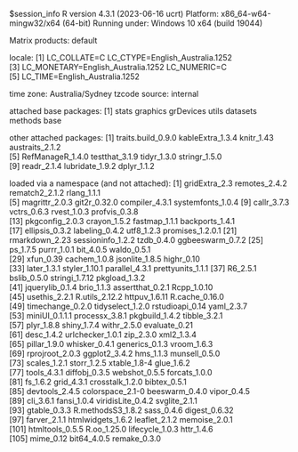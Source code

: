 $session_info
R version 4.3.1 (2023-06-16 ucrt)
Platform: x86_64-w64-mingw32/x64 (64-bit)
Running under: Windows 10 x64 (build 19044)

Matrix products: default


locale:
[1] LC_COLLATE=C                       LC_CTYPE=English_Australia.1252   
[3] LC_MONETARY=English_Australia.1252 LC_NUMERIC=C                      
[5] LC_TIME=English_Australia.1252    

time zone: Australia/Sydney
tzcode source: internal

attached base packages:
[1] stats     graphics  grDevices utils     datasets  methods   base     

other attached packages:
 [1] traits.build_0.9.0 kableExtra_1.3.4   knitr_1.43         austraits_2.1.2   
 [5] RefManageR_1.4.0   testthat_3.1.9     tidyr_1.3.0        stringr_1.5.0     
 [9] readr_2.1.4        lubridate_1.9.2    dplyr_1.1.2       

loaded via a namespace (and not attached):
  [1] gridExtra_2.3     remotes_2.4.2     rematch2_2.1.2    rlang_1.1.1      
  [5] magrittr_2.0.3    git2r_0.32.0      compiler_4.3.1    systemfonts_1.0.4
  [9] callr_3.7.3       vctrs_0.6.3       rvest_1.0.3       profvis_0.3.8    
 [13] pkgconfig_2.0.3   crayon_1.5.2      fastmap_1.1.1     backports_1.4.1  
 [17] ellipsis_0.3.2    labeling_0.4.2    utf8_1.2.3        promises_1.2.0.1 
 [21] rmarkdown_2.23    sessioninfo_1.2.2 tzdb_0.4.0        ggbeeswarm_0.7.2 
 [25] ps_1.7.5          purrr_1.0.1       bit_4.0.5         waldo_0.5.1      
 [29] xfun_0.39         cachem_1.0.8      jsonlite_1.8.5    highr_0.10       
 [33] later_1.3.1       styler_1.10.1     parallel_4.3.1    prettyunits_1.1.1
 [37] R6_2.5.1          bslib_0.5.0       stringi_1.7.12    pkgload_1.3.2    
 [41] jquerylib_0.1.4   brio_1.1.3        assertthat_0.2.1  Rcpp_1.0.10      
 [45] usethis_2.2.1     R.utils_2.12.2    httpuv_1.6.11     R.cache_0.16.0   
 [49] timechange_0.2.0  tidyselect_1.2.0  rstudioapi_0.14   yaml_2.3.7       
 [53] miniUI_0.1.1.1    processx_3.8.1    pkgbuild_1.4.2    tibble_3.2.1     
 [57] plyr_1.8.8        shiny_1.7.4       withr_2.5.0       evaluate_0.21    
 [61] desc_1.4.2        urlchecker_1.0.1  zip_2.3.0         xml2_1.3.4       
 [65] pillar_1.9.0      whisker_0.4.1     generics_0.1.3    vroom_1.6.3      
 [69] rprojroot_2.0.3   ggplot2_3.4.2     hms_1.1.3         munsell_0.5.0    
 [73] scales_1.2.1      storr_1.2.5       xtable_1.8-4      glue_1.6.2       
 [77] tools_4.3.1       diffobj_0.3.5     webshot_0.5.5     forcats_1.0.0    
 [81] fs_1.6.2          grid_4.3.1        crosstalk_1.2.0   bibtex_0.5.1     
 [85] devtools_2.4.5    colorspace_2.1-0  beeswarm_0.4.0    vipor_0.4.5      
 [89] cli_3.6.1         fansi_1.0.4       viridisLite_0.4.2 svglite_2.1.1    
 [93] gtable_0.3.3      R.methodsS3_1.8.2 sass_0.4.6        digest_0.6.32    
 [97] farver_2.1.1      htmlwidgets_1.6.2 leaflet_2.1.2     memoise_2.0.1    
[101] htmltools_0.5.5   R.oo_1.25.0       lifecycle_1.0.3   httr_1.4.6       
[105] mime_0.12         bit64_4.0.5       remake_0.3.0     

